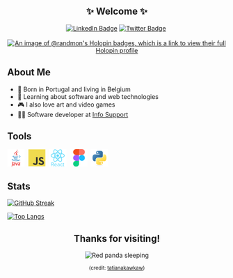 <div align="center">
  <h2>✨ Welcome ✨</h2>
<!--   <img src="https://media.giphy.com/media/HwBlFQZFcAoUcPHZdX/giphy.gif" width="100"/> -->
  
  <a href="https://www.linkedin.com/in/cristinacmarques/"><img src="https://img.shields.io/badge/LinkedIn-blue?style=for-the-badge&logo=linkedin&logoColor=white" alt="LinkedIn Badge"/></a>
  <a href="https://twitter.com/the_randmon"><img src="https://img.shields.io/badge/Twitter-blue?style=for-the-badge&logo=twitter&logoColor=white" alt="Twitter Badge"/></a>
  <img src="https://komarev.com/ghpvc/?username=randmon&style=for-the-badge&color=blue&label=clicks" alt=""/>
  <br/>
  <br/>
  [![An image of @randmon's Holopin badges, which is a link to view their full Holopin profile](https://holopin.me/randmon)](https://holopin.io/@randmon)
</div>



## About Me
- 📍 Born in Portugal and living in Belgium
- 🌱 Learning about software and web technologies
- 🎮 I also love art and video games
- 👩‍💻 Software developer at [Info Support](https://infosupport.com/)


## Tools
<div>
  <img src="https://github.com/devicons/devicon/blob/master/icons/java/java-original-wordmark.svg" title="Java" alt="Java" width="40" height="40"/>&nbsp;
  <img src="https://github.com/devicons/devicon/blob/master/icons/javascript/javascript-original.svg" title="JavaScript" alt="JavaScript" width="40" height="40"/>&nbsp;
  <img src="https://github.com/devicons/devicon/blob/master/icons/react/react-original-wordmark.svg" title="React" alt="React" width="40" height="40"/>&nbsp;
  <img src="https://github.com/devicons/devicon/blob/master/icons/figma/figma-original.svg" title="Figma" alt="Figma" width="40" height="40"/>&nbsp;
  <img src="https://github.com/devicons/devicon/blob/master/icons/python/python-original.svg" title="Python"  alt="Python" width="40" height="40"/>&nbsp;
</div>


## Stats

[![GitHub Streak](http://github-readme-streak-stats.herokuapp.com?user=randmon&theme=tokyonight&hide_border=true&date_format=M%20j%5B%2C%20Y%5D)](https://git.io/streak-stats)

[![Top Langs](https://github-readme-stats.vercel.app/api/top-langs/?username=randmon&layout=compact&theme=tokyonight&hide_border=true)](https://github.com/anuraghazra/github-readme-stats)

<div align="center">
  <h2>Thanks for visiting!</h2>
<!--   <img src="https://64.media.tumblr.com/5f133042a03088194b3081ed9c38d043/tumblr_ng9cxpSeLB1rd615wo1_640.gifv" alt="Red panda sleeping"/> -->
  <img src="https://github.com/randmon/randmon/assets/46795786/4b29252a-9c14-4b97-a360-ead3f068b784" alt="Red panda sleeping"/>
<!--   ![red-panda-lights](https://github.com/randmon/randmon/assets/46795786/4b29252a-9c14-4b97-a360-ead3f068b784) -->
  <br/>

  <p><sup>(credit: <a href="https://tatianakawkaw.tumblr.com/post/104663006909">tatianakawkaw<a/>)</sup></p>
</div>
